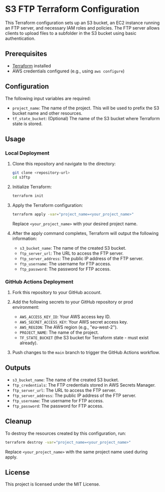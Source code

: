 # S3 FTP Terraform Configuration

This Terraform configuration sets up an S3 bucket, an EC2 instance running an FTP server, and necessary IAM roles and policies. The FTP server allows clients to upload files to a subfolder in the S3 bucket using basic authentication.

## Prerequisites

- [Terraform](https://www.terraform.io/downloads.html) installed
- AWS credentials configured (e.g., using `aws configure`)

## Configuration

The following input variables are required:

- `project_name`: The name of the project. This will be used to prefix the S3 bucket name and other resources.
- `tf_state_bucket`: (Optional) The name of the S3 bucket where Terraform state is stored.

## Usage

### Local Deployment

1. Clone this repository and navigate to the directory:

    ```sh
    git clone <repository-url>
    cd s3ftp
    ```

2. Initialize Terraform:

    ```sh
    terraform init
    ```

3. Apply the Terraform configuration:

    ```sh
    terraform apply -var="project_name=<your_project_name>"
    ```

    Replace `<your_project_name>` with your desired project name.

4. After the apply command completes, Terraform will output the following information:

    - `s3_bucket_name`: The name of the created S3 bucket.
    - `ftp_server_url`: The URL to access the FTP server.
    - `ftp_server_address`: The public IP address of the FTP server.
    - `ftp_username`: The username for FTP access.
    - `ftp_password`: The password for FTP access.

### GitHub Actions Deployment

1. Fork this repository to your GitHub account.

2. Add the following secrets to your GitHub repository or prod environment:
    - `AWS_ACCESS_KEY_ID`: Your AWS access key ID.
    - `AWS_SECRET_ACCESS_KEY`: Your AWS secret access key.
    - `AWS_REGION`: The AWS region (e.g., "eu-west-2").
    - `PROJECT_NAME`: The name of the project.
    - `TF_STATE_BUCKET` (the S3 bucket for Terraform state - must exist already).

3. Push changes to the `main` branch to trigger the GitHub Actions workflow.

## Outputs

- `s3_bucket_name`: The name of the created S3 bucket.
- `ftp_credentials`: The FTP credentials stored in AWS Secrets Manager.
- `ftp_server_url`: The URL to access the FTP server.
- `ftp_server_address`: The public IP address of the FTP server.
- `ftp_username`: The username for FTP access.
- `ftp_password`: The password for FTP access.

## Cleanup

To destroy the resources created by this configuration, run:

```sh
terraform destroy -var="project_name=<your_project_name>"
```

Replace `<your_project_name>` with the same project name used during apply.

## License

This project is licensed under the MIT License.
